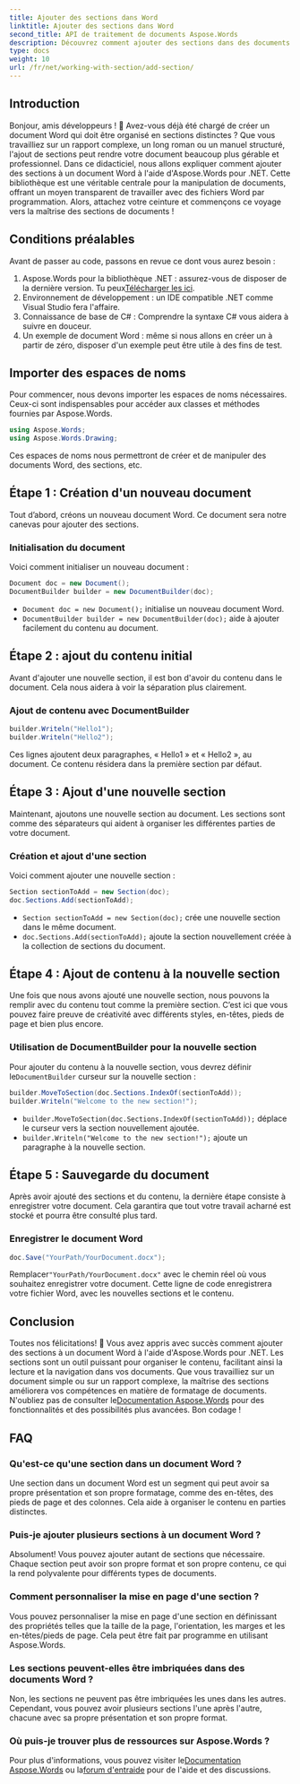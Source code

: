 ```yaml
---
title: Ajouter des sections dans Word
linktitle: Ajouter des sections dans Word
second_title: API de traitement de documents Aspose.Words
description: Découvrez comment ajouter des sections dans des documents Word à l'aide d'Aspose.Words pour .NET. Ce guide couvre tout, de la création d'un document à l'ajout et à la gestion de sections.
type: docs
weight: 10
url: /fr/net/working-with-section/add-section/
---
```


## Introduction

Bonjour, amis développeurs ! 👋 Avez-vous déjà été chargé de créer un document Word qui doit être organisé en sections distinctes ? Que vous travailliez sur un rapport complexe, un long roman ou un manuel structuré, l'ajout de sections peut rendre votre document beaucoup plus gérable et professionnel. Dans ce didacticiel, nous allons expliquer comment ajouter des sections à un document Word à l'aide d'Aspose.Words pour .NET. Cette bibliothèque est une véritable centrale pour la manipulation de documents, offrant un moyen transparent de travailler avec des fichiers Word par programmation. Alors, attachez votre ceinture et commençons ce voyage vers la maîtrise des sections de documents !

## Conditions préalables

Avant de passer au code, passons en revue ce dont vous aurez besoin :

1.  Aspose.Words pour la bibliothèque .NET : assurez-vous de disposer de la dernière version. Tu peux[Télécharger les ici](https://releases.aspose.com/words/net/).
2. Environnement de développement : un IDE compatible .NET comme Visual Studio fera l'affaire.
3. Connaissance de base de C# : Comprendre la syntaxe C# vous aidera à suivre en douceur.
4. Un exemple de document Word : même si nous allons en créer un à partir de zéro, disposer d'un exemple peut être utile à des fins de test.

## Importer des espaces de noms

Pour commencer, nous devons importer les espaces de noms nécessaires. Ceux-ci sont indispensables pour accéder aux classes et méthodes fournies par Aspose.Words.

```csharp
using Aspose.Words;
using Aspose.Words.Drawing;
```

Ces espaces de noms nous permettront de créer et de manipuler des documents Word, des sections, etc.

## Étape 1 : Création d'un nouveau document

Tout d’abord, créons un nouveau document Word. Ce document sera notre canevas pour ajouter des sections.

### Initialisation du document

Voici comment initialiser un nouveau document :

```csharp
Document doc = new Document();
DocumentBuilder builder = new DocumentBuilder(doc);
```

- `Document doc = new Document();` initialise un nouveau document Word.
- `DocumentBuilder builder = new DocumentBuilder(doc);` aide à ajouter facilement du contenu au document.

## Étape 2 : ajout du contenu initial

Avant d'ajouter une nouvelle section, il est bon d'avoir du contenu dans le document. Cela nous aidera à voir la séparation plus clairement.

### Ajout de contenu avec DocumentBuilder

```csharp
builder.Writeln("Hello1");
builder.Writeln("Hello2");
```

Ces lignes ajoutent deux paragraphes, « Hello1 » et « Hello2 », au document. Ce contenu résidera dans la première section par défaut.

## Étape 3 : Ajout d'une nouvelle section

Maintenant, ajoutons une nouvelle section au document. Les sections sont comme des séparateurs qui aident à organiser les différentes parties de votre document.

### Création et ajout d'une section

Voici comment ajouter une nouvelle section :

```csharp
Section sectionToAdd = new Section(doc);
doc.Sections.Add(sectionToAdd);
```

- `Section sectionToAdd = new Section(doc);` crée une nouvelle section dans le même document.
- `doc.Sections.Add(sectionToAdd);` ajoute la section nouvellement créée à la collection de sections du document.

## Étape 4 : Ajout de contenu à la nouvelle section

Une fois que nous avons ajouté une nouvelle section, nous pouvons la remplir avec du contenu tout comme la première section. C’est ici que vous pouvez faire preuve de créativité avec différents styles, en-têtes, pieds de page et bien plus encore.

### Utilisation de DocumentBuilder pour la nouvelle section

Pour ajouter du contenu à la nouvelle section, vous devrez définir le`DocumentBuilder` curseur sur la nouvelle section :

```csharp
builder.MoveToSection(doc.Sections.IndexOf(sectionToAdd));
builder.Writeln("Welcome to the new section!");
```

- `builder.MoveToSection(doc.Sections.IndexOf(sectionToAdd));` déplace le curseur vers la section nouvellement ajoutée.
- `builder.Writeln("Welcome to the new section!");` ajoute un paragraphe à la nouvelle section.

## Étape 5 : Sauvegarde du document

Après avoir ajouté des sections et du contenu, la dernière étape consiste à enregistrer votre document. Cela garantira que tout votre travail acharné est stocké et pourra être consulté plus tard.

### Enregistrer le document Word

```csharp
doc.Save("YourPath/YourDocument.docx");
```

 Remplacer`"YourPath/YourDocument.docx"` avec le chemin réel où vous souhaitez enregistrer votre document. Cette ligne de code enregistrera votre fichier Word, avec les nouvelles sections et le contenu.

## Conclusion

 Toutes nos félicitations! 🎉 Vous avez appris avec succès comment ajouter des sections à un document Word à l'aide d'Aspose.Words pour .NET. Les sections sont un outil puissant pour organiser le contenu, facilitant ainsi la lecture et la navigation dans vos documents. Que vous travailliez sur un document simple ou sur un rapport complexe, la maîtrise des sections améliorera vos compétences en matière de formatage de documents. N'oubliez pas de consulter le[Documentation Aspose.Words](https://reference.aspose.com/words/net/) pour des fonctionnalités et des possibilités plus avancées. Bon codage !

## FAQ

### Qu'est-ce qu'une section dans un document Word ?

Une section dans un document Word est un segment qui peut avoir sa propre présentation et son propre formatage, comme des en-têtes, des pieds de page et des colonnes. Cela aide à organiser le contenu en parties distinctes.

### Puis-je ajouter plusieurs sections à un document Word ?

Absolument! Vous pouvez ajouter autant de sections que nécessaire. Chaque section peut avoir son propre format et son propre contenu, ce qui la rend polyvalente pour différents types de documents.

### Comment personnaliser la mise en page d'une section ?

Vous pouvez personnaliser la mise en page d'une section en définissant des propriétés telles que la taille de la page, l'orientation, les marges et les en-têtes/pieds de page. Cela peut être fait par programme en utilisant Aspose.Words.

### Les sections peuvent-elles être imbriquées dans des documents Word ?

Non, les sections ne peuvent pas être imbriquées les unes dans les autres. Cependant, vous pouvez avoir plusieurs sections l'une après l'autre, chacune avec sa propre présentation et son propre format.

### Où puis-je trouver plus de ressources sur Aspose.Words ?

 Pour plus d'informations, vous pouvez visiter le[Documentation Aspose.Words](https://reference.aspose.com/words/net/) ou la[forum d'entraide](https://forum.aspose.com/c/words/8) pour de l'aide et des discussions.